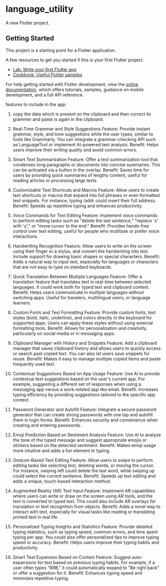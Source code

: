 # language_utility

A new Flutter project.

## Getting Started

This project is a starting point for a Flutter application.

A few resources to get you started if this is your first Flutter project:

- [Lab: Write your first Flutter app](https://docs.flutter.dev/get-started/codelab)
- [Cookbook: Useful Flutter samples](https://docs.flutter.dev/cookbook)

For help getting started with Flutter development, view the
[online documentation](https://docs.flutter.dev/), which offers tutorials,
samples, guidance on mobile development, and a full API reference.


features to include in the app:
1. copy the data which is present on the clipboard and then correct its grammer and paste is again in the clipboard.























1. Real-Time Grammar and Style Suggestions
Feature: Provide instant grammar, style, and tone suggestions while the user types, similar to tools like Grammarly. You can integrate a grammar-checking API such as LanguageTool or implement AI-powered text analysis.
Benefit: Helps users improve their writing quality and avoid common errors.
2. Smart Text Summarization
Feature: Offer a text summarization tool that condenses long paragraphs or documents into concise summaries. This can be activated via a button in the overlay.
Benefit: Saves time for users by providing quick summaries of lengthy content, useful for reading articles or processing large texts.
3. Customizable Text Shortcuts and Macros
Feature: Allow users to create text shortcuts or macros that expand into full phrases or even formatted text snippets. For instance, typing /addr could insert their full address.
Benefit: Speeds up repetitive typing and enhances productivity.
4. Voice Commands for Text Editing
Feature: Implement voice commands to perform editing tasks such as "delete the last sentence," "replace 'x' with 'y'," or "move cursor to the end."
Benefit: Provides hands-free control over text editing, useful for people who multitask or prefer voice interactions.
5. Handwriting Recognition
Feature: Allow users to write on the screen using their finger or a stylus, and convert the handwriting into text. Include support for drawing basic shapes or special characters.
Benefit: Adds a natural way to input text, especially for languages or characters that are not easy to type on standard keyboards.
6. Quick Translation Between Multiple Languages
Feature: Offer a translation feature that translates text in real-time between selected languages. It could work both for typed text and clipboard content.
Benefit: Helps users communicate in multiple languages without switching apps. Useful for travelers, multilingual users, or language learners.
7. Custom Fonts and Text Formatting
Feature: Provide custom fonts, text styles (bold, italic, underline), and colors directly in the keyboard for supported apps. Users can apply these styles without using external formatting tools.
Benefit: Allows for personalization and creativity, particularly on social media or in messaging apps.
8. Clipboard Manager with History and Snippets
Feature: Add a clipboard manager that saves clipboard history and allows users to quickly access or search past copied text. You can also let users save snippets for reuse.
Benefit: Makes it easy to manage multiple copied items and paste frequently used text.
9. Contextual Suggestions Based on App Usage
Feature: Use AI to provide contextual text suggestions based on the user's current app. For example, suggesting a different set of responses when using a messaging app versus a work-related app like email.
Benefit: Increases typing efficiency by providing suggestions tailored to the specific app context.
10. Password Generator and Autofill
Feature: Integrate a secure password generator that can create strong passwords with one tap and autofill them in login forms.
Benefit: Enhances security and convenience when creating and entering passwords.
11. Emoji Prediction Based on Sentiment Analysis
Feature: Use AI to analyze the tone of the typed message and suggest appropriate emojis or stickers based on the detected sentiment.
Benefit: Makes emoji usage more intuitive and adds a fun element to typing.
12. Gesture-Based Text Editing
Feature: Allow users to swipe to perform editing tasks like selecting text, deleting words, or moving the cursor. For instance, swiping left could delete the last word, while swiping up could select the current sentence.
Benefit: Speeds up text editing and adds a unique, touch-based interaction method.
13. Augmented Reality (AR) Text Input
Feature: Implement AR capabilities where users can write or draw on the screen using AR tools, and the text is converted to typed text. This could also include AR overlays for translation or text recognition from objects.
Benefit: Adds a novel way to interact with text, especially for visual tasks like reading or translating printed text in real life.
14. Personalized Typing Insights and Statistics
Feature: Provide detailed typing statistics, such as typing speed, common errors, and time spent typing per app. You could also offer personalized tips to improve typing speed or accuracy.
Benefit: Helps users improve their typing habits and productivity.
15. Smart Text Expansion Based on Context
Feature: Suggest auto-expansions for text based on previous typing habits. For example, if a user often types "BRB," it could automatically expand to "Be right back" or offer a suggestion for it.
Benefit: Enhances typing speed and minimizes repetitive typing.